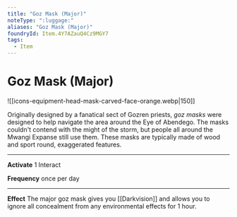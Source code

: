 ```yaml
---
title: "Goz Mask (Major)"
noteType: ":luggage:"
aliases: "Goz Mask (Major)"
foundryId: Item.4Y7AZauQ4Cz9MGY7
tags:
  - Item
---
```


# Goz Mask (Major)
![[icons-equipment-head-mask-carved-face-orange.webp|150]]

Originally designed by a fanatical sect of Gozren priests, _goz masks_ were designed to help navigate the area around the Eye of Abendego. The masks couldn't contend with the might of the storm, but people all around the Mwangi Expanse still use them. These masks are typically made of wood and sport round, exaggerated features.

* * *

**Activate** 1 Interact

**Frequency** once per day

* * *

**Effect** The major goz mask gives you [[Darkvision]] and allows you to ignore all concealment from any environmental effects for 1 hour.
